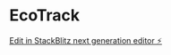 # EcoTrack

[Edit in StackBlitz next generation editor ⚡️](https://stackblitz.com/~/github.com/CHIRANJEEVICHETAN/EcoTrack)